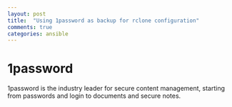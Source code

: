```yaml
---
layout: post
title:  "Using 1password as backup for rclone configuration"
comments: true
categories: ansible
---
```


# 1password

1password is the industry leader for secure content management, starting from passwords and login to documents and secure notes.